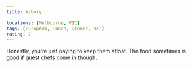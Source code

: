 ```yaml
---
title: Arbory

locations: [Melbourne, VIC]
tags: [European, Lunch, Dinner, Bar]
rating: 2
---
```


Honestly, you’re just paying to keep them afloat. The food sometimes is good if guest chefs come in though.